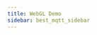 ```yaml
---
title: WebGL Demo
sidebar: best_mqtt_sidebar
---
```


<link rel="stylesheet" type="text/css" href="{{demo_folder}}{{ "demo/TemplateData/style.css" }}">
<link rel="stylesheet" type="text/css" href="{{demo_folder}}{{ "demo/TemplateData/main.css"}}">

<div class="flex-container" >
	<div class="webgl-content">
		<div id="gameContainer" class="gameContainer" >
			<canvas id="unity-canvas" style="width:100%; height:100%;"></canvas>
			<div id="unity-loading-bar">
				<div id="unity-progress-bar-empty">
				  <div id="unity-progress-bar-full"></div>
				</div>
			</div>
			<div class="footer">
				<div class="webgl-logo"></div>
				<div class="fullscreen" id="unity-fullscreen-button" ></div>
			</div>
		</div>
	</div>
</div>
	
<script>
  var buildUrl = "{{ "/pages/best_mqtt/demo/Build" | relative_url }}";
  var loaderUrl = buildUrl + "/demo.loader.js";
  var config = {
	dataUrl: buildUrl + "/demo.data.unityweb",
	frameworkUrl: buildUrl + "/demo.framework.js.unityweb",
	codeUrl: buildUrl + "/demo.wasm.unityweb",
	streamingAssetsUrl: "StreamingAssets",
	companyName: "Best MQTT",
	productName: "Best MQTT WebGL Demo",
	productVersion: "1.0.0",
  };
  
  var canvas = document.querySelector("#unity-canvas");
  var loadingBar = document.querySelector("#unity-loading-bar");
  var progressBarFull = document.querySelector("#unity-progress-bar-full");
  var fullscreenButton = document.querySelector("#unity-fullscreen-button");
  
  var script = document.createElement("script");
  script.src = loaderUrl;
  script.onload = () => {
	createUnityInstance(canvas, config, (progress) => {
	  progressBarFull.style.width = 100 * progress + "%";
	}).then((unityInstance) => {
	  loadingBar.style.display = "none";
	  fullscreenButton.onclick = () => {
		unityInstance.SetFullscreen(1);
	  };
	}).catch((message) => {
	  alert(message);
	});
  };
  document.body.appendChild(script);
</script>